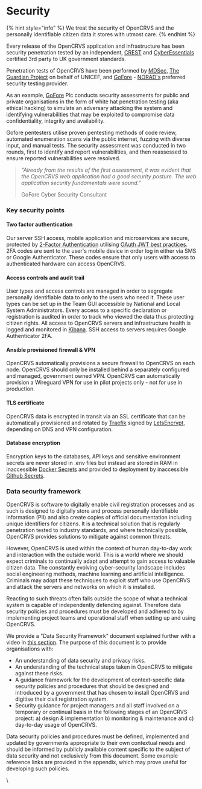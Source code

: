 # Security

{% hint style="info" %}
We treat the security of OpenCRVS and the personally identifiable citizen data it stores with utmost care.
{% endhint %}

Every release of the OpenCRVS application and infrastructure has been security penetration tested by an independent, [CREST](https://www.crest-approved.org/) and [CyberEssentials](https://www.ncsc.gov.uk/cyberessentials/overview) certified 3rd party to UK government standards. &#x20;

Penetration tests of OpenCRVS have been performed by [MDSec](https://www.mdsec.co.uk/), [The Guardian Project](https://guardianproject.info/code/) on behalf of UNICEF, and [GoFore](https://gofore.com/) - [NORAD's](https://www.norad.no/) preferred security testing provider.

As an example, [GoFore](https://gofore.com/) Plc conducts security assessments for public and private organisations in the form of white hat penetration testing (aka ethical hacking) to simulate an adversary attacking the system and identifying vulnerabilities that may be exploited to compromise data confidentiality, integrity and availability.

Gofore pentesters utilise proven pentesting methods of code review, automated enumeration scans via the public internet, fuzzing with diverse input, and manual tests. The security assessment was conducted in two rounds, first to identify and report vulnerabilities, and then reassessed to ensure reported vulnerabilities were resolved.

> _"Already from the results of the first assessment, it was evident that the OpenCRVS web application had a good security posture. The web application security fundamentals were sound."_&#x20;
>
> GoFore Cyber Security Consultant

### **Key security points**

#### **Two factor authentication**

Our server SSH access, mobile application and microservices are secure, protected by [2-Factor Authentication](https://en.wikipedia.org/wiki/Multi-factor\_authentication) utilising [OAuth JWT best practices](https://tools.ietf.org/id/draft-ietf-oauth-jwt-bcp-02.html).  2FA codes are sent to the user's mobile device in order log in either via SMS or Google Authenticator.  These codes ensure that only  users with access to authenticated hardware can access OpenCRVS.

#### Access controls and audit trail

User types and access controls are managed in order to segregate personally identifiable data to only to the users who need it. These user types can be set up in the Team GUI accessible by National and Local System Administrators.  Every access to a specific declaration or registration is audited in order to track who viewed the data thus protecting citizen rights.  All access to OpenCRVS servers and infrastructure health is logged and monitored in [Kibana](https://www.elastic.co/observability/infrastructure-monitoring).  SSH access to servers requires Google Authenticator 2FA.

#### Ansible provisioned firewall & VPN

OpenCRVS automatically provisions a secure firewall to OpenCRVS on each node.  OpenCRVS should only be installed behind a separately configured and managed, government owned VPN.  OpenCRVS can automatically provision a Wireguard VPN for use in pilot projects only - not for use in production.

#### TLS certificate

OpenCRVS data is encrypted in transit via an SSL certificate that can be automatically provisioned and rotated by [Traefik](https://traefik.io/) signed by [LetsEncrypt](https://letsencrypt.org/), depending on DNS and VPN configuration.

#### Database encryption

Encryption keys to the databases, API keys and sensitive environment secrets are never stored in .env files but instead are stored in RAM in inaccessible [Docker Secrets](https://docs.docker.com/engine/swarm/secrets/) and provided to deployment by inaccessible [Github Secrets](https://docs.github.com/en/actions/security-guides/encrypted-secrets).





### Data security framework

OpenCRVS is software to digitally enable civil registration processes and as such is designed to digitally store and process personally identifiable information (PII) and also create copies of official documentation including unique identifiers for citizens. It is a technical solution that is regularly penetration tested to industry standards, and where technically possible, OpenCRVS provides solutions to mitigate against common threats. &#x20;

However, OpenCRVS is used within the context of human day-to-day work and interaction with the outside world. This is a world where we should expect criminals to continually adapt and attempt to gain access to valuable citizen data.  The constantly evolving cyber-security landscape includes social engineering methods, machine learning and artificial intelligence. Criminals may adopt these techniques to exploit staff who use OpenCRVS and attack the servers and networks on which it is installed. &#x20;

Reacting to such threats often falls outside the scope of what a technical system is capable of independently defending against.  Therefore data security policies and procedures must be developed and adhered to by implementing project teams and operational staff when setting up and using OpenCRVS.

We provide a "Data Security Framework" document explained further with a video in [this section](../setup/6.-go-live/3.3.4-set-up-an-smtp-server-for-opencrvs-monitoring-alerts.md).  The purpose of this document is to provide organisations with:

* An understanding of data security and privacy risks.&#x20;
* An understanding of the technical steps taken in OpenCRVS to mitigate against these risks.
* A guidance framework for the development of context-specific data security policies and procedures that should be designed and introduced by a government that has chosen to install OpenCRVS and digitise their civil registration system. &#x20;
* Security guidance for project managers and all staff involved on a temporary or continual basis in the following stages of an OpenCRVS project: a) design & implementation b) monitoring & maintenance and c) day-to-day usage of OpenCRVS.

Data security policies and procedures must be defined, implemented and updated by governments appropriate to their own contextual needs and should be informed by publicly available content specific to the subject of data security and not exclusively from this document.  Some example reference links are provided in the appendix, which may prove useful for developing such policies. &#x20;

\
